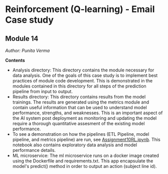 # Reinforcement (Q-learning) - Email Case study
## Module 14

*Author: Punita Verma*

**Contents**
* Analysis directory: This directory contains the module necessary for data analysis. One of the goals of this case study is to implement best practices of module code development. This is demonstrated in the modules contained in this directory for all steps of the prediction pipeline from input to output.
* Results directory: This directory contains results from the model trainings. The results are generated using the metrics module and contain useful information that can be used to understand model performance, strengths, and weaknesses. This is an important aspect of the AI system post deployment as monitoring and updating the model require a thorough quantitative assesment of the existing model performance.
* To see a demonstration on how the pipelines (ETL Pipeline, model pipeline, and metrics pipeline) are run, see [Assignment10RL.ipynb](Assignment10RL.ipynb). This notebook also contains exploratory data analysis and model performance details.
* ML microservice: The ml microservice runs on a docker image created using the Dockerfile and requirements.txt. This app encapsulate the model's predict() method in order to output an action (subject line id).
